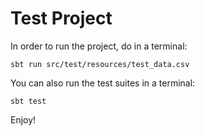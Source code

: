 # Test Project

In order to run the project, do in a terminal:

```shell script
sbt run src/test/resources/test_data.csv
```

You can also run the test suites in a terminal:

```shell script
sbt test
```

Enjoy!
